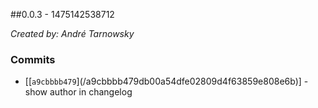 ##0.0.3 - 1475142538712

*Created by: André Tarnowsky*

### Commits
  - [[`a9cbbbb479`](<commit-url>/a9cbbbb479db00a54dfe02809d4f63859e808e6b)] - show author in changelog
